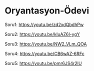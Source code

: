 # Oryantasyon-Ödevi

Soru1:
https://youtu.be/zd2xdQbdhPw

Soru2:
https://youtu.be/kIuAZ6l-ygY

Soru3:
https://youtu.be/NW2_VLm_QOA

Soru4:
https://youtu.be/CB6wAZ-6RFc

Soru5:
https://youtu.be/pmr6JS4r2IU
